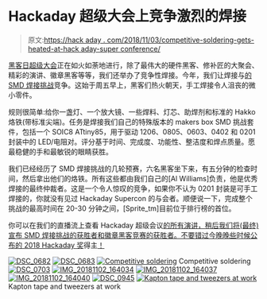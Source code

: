 # Hackaday 超级大会上竞争激烈的焊接

> 原文:[https://hack aday . com/2018/11/03/competitive-soldering-gets-heated-at-hack aday-super conference/](https://hackaday.com/2018/11/03/competitive-soldering-gets-heated-at-hackaday-superconference/)

[黑客日超级大会](https://hackaday.io/superconference/)正在如火如荼地进行，除了最伟大的硬件黑客、修补匠的大聚会、精彩的演讲、徽章黑客等等，我们还举办了竞争性焊接。今年，我们让焊接与[的 SMD 焊接挑战](https://hackaday.io/event/162043-smd-soldering-challenge-at-2018-supercon)竞争。这始于周五早上，黑客们热火朝天，手工焊接令人沮丧的微小零件。

规则很简单:给你一盏灯、一个放大镜、一些焊料、灯芯、助焊剂和标准的 Hakko 烙铁(带标准尖端)。任务是焊接我们自己的特殊版本的 makers box SMD 挑战套件，包括一个 SOIC8 ATtiny85，用于驱动 1206、0805、0603、0402 和 0201 封装中的 LED/电阻对。评分基于时间、完成度、功能性、整洁度和焊点质量。愿最稳健的手和最敏锐的眼睛获胜。

我们已经经历了 SMD 焊接挑战的几轮预赛，六名黑客坐下来，有五分钟的检查时间，然后拿出他们的烙铁。所有这些都由我们自己的[Al Williams]负责，他是优秀焊接的最终仲裁者。这是一个令人惊叹的竞争，如果你不认为 0201 封装是可手工焊接的，你就没有见过 Hackaday Supercon 的与会者。顺便说一下，完成整个挑战的最高时间在 20-30 分钟之间，[Sprite_tm]目前位于排行榜的首位。

你可以在我们的直播流上查看 Hackaday 超级会议[的所有演讲，稍后我们将(最终)宣布 SMD 焊接挑战的获胜者和徽章黑客竞赛的获胜者。不要错过今晚晚些时候公布的 2018 Hackaday 奖](https://www.youtube.com/c/hackaday/live)得主[！](https://hackaday.io/prize)

 [![DSC_0682](../Images/9e96586c8e1556c2856507e2f4d8e8e5.png "DSC_0682")](https://i0.wp.com/hackaday.com/wp-content/uploads/2018/11/dsc_0682.jpg?ssl=1)  [![DSC_0683](../Images/e0135110aba880afede8f2f4b336eae9.png "DSC_0683")](https://i0.wp.com/hackaday.com/wp-content/uploads/2018/11/dsc_0683.jpg?ssl=1)  [![Competitive soldering](../Images/c000777e0861a425a3637c5e678befd0.png "DSC_0684")](https://i0.wp.com/hackaday.com/wp-content/uploads/2018/11/dsc_0684.jpg?ssl=1) Competitive soldering [![DSC_0703](../Images/955874be2128b859e178b877335b64b0.png "DSC_0703")](https://i0.wp.com/hackaday.com/wp-content/uploads/2018/11/dsc_0703.jpg?ssl=1)  [![IMG_20181102_164034](../Images/065c740dfc1e31221291d52afddfb532.png "IMG_20181102_164034")](https://i0.wp.com/hackaday.com/wp-content/uploads/2018/11/img_20181102_164034.jpg?ssl=1)  [![IMG_20181102_164037](../Images/5551ff390348055e2e0914adb5beb697.png "IMG_20181102_164037")](https://i0.wp.com/hackaday.com/wp-content/uploads/2018/11/img_20181102_164037.jpg?ssl=1)  [![IMG_20181102_164040](../Images/aa25e7b133bb5ee7d0633da311e65594.png "IMG_20181102_164040")](https://i0.wp.com/hackaday.com/wp-content/uploads/2018/11/img_20181102_164040.jpg?ssl=1)  [![DSC_0945](../Images/eaefe768bc0aaa7bffc0c8cb66558108.png "DSC_0945")](https://i0.wp.com/hackaday.com/wp-content/uploads/2018/11/dsc_0945.jpg?ssl=1)  [![Kapton tape and tweezers at work](../Images/7385c130f25a9e6dbc5efa1ec29f5af9.png "DSC_0951")](https://i0.wp.com/hackaday.com/wp-content/uploads/2018/11/dsc_0951.jpg?ssl=1) Kapton tape and tweezers at work